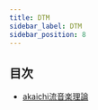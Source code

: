 ```yaml
---
title: DTM
sidebar_label: DTM
sidebar_position: 8
---
```

## 目次
- [akaichi流音楽理論](music_theory/music_theory.md)